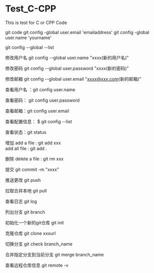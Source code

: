 # Test_C-CPP
This is test for C or CPP Code

git code
git config -global user.email 'emailaddress'
git config -global user.name 'yourname'

git config --global --list

修改用户名
git config --global user.name "xxxx(新的用户名)"

修改密码
git config --global user.password "xxxx(新的密码)"

修改邮箱
git config --global user.email "xxxx@xxx.com(新的邮箱)"

查看用户名 ：git config user.name

查看密码： git config user.password

查看邮箱：git config user.email

查看配置信息： $ git config --list  

查看状态：git status

增加
add a   file :  git add xxx  
add all file :  git add .

删除
delete a file : git rm xxx

提交
git commit -m "xxxx"

推送更改
git push

拉取合并本地
git pull

查看日志
git log

列出分支
git branch

初始化一个新的git仓库
git init

克隆仓库
git clone xxxurl

切换分支
git check branch_name

合并指定分支到当前分支
git merge branch_name

查看远程仓库信息
git remote -v
